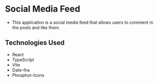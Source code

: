 # Social Media Feed

* This application is a social media feed that allows users to comment in the posts and like them. 


## Technologies Used
* React
* TypeScript
* Vite
* Date-fns
* Phosphor-Icons

